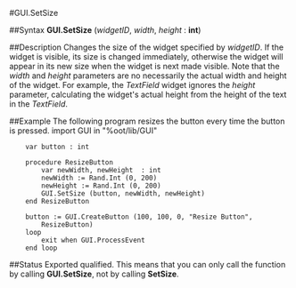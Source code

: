 
#GUI.SetSize

##Syntax
**GUI.SetSize** (*widgetID*, *width*, *height* : **int**)

##Description
Changes the size of the widget specified by *widgetID*. If the widget is visible, its size is changed immediately, otherwise the widget will appear in its new size when the widget is next made visible. Note that the *width* and *height* parameters are no necessarily the actual width and height of the widget. For example, the *TextField* widget ignores the *height* parameter, calculating the widget's actual height from the height of the text in the *TextField*.

##Example
The following program resizes the button every time the button is pressed.
        import GUI in "%oot/lib/GUI"
        
        var button : int
        
        procedure ResizeButton
            var newWidth, newHeight  : int
            newWidth := Rand.Int (0, 200)
            newHeight := Rand.Int (0, 200)
            GUI.SetSize (button, newWidth, newHeight)
        end ResizeButton
        
        button := GUI.CreateButton (100, 100, 0, "Resize Button", 
            ResizeButton)
        loop
            exit when GUI.ProcessEvent
        end loop
##Status
Exported qualified.
This means that you can only call the function by calling **GUI.SetSize**, not by calling **SetSize**.
